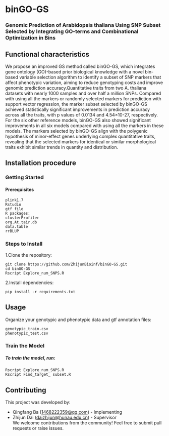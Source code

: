 # binGO-GS

### Genomic Prediction of Arabidopsis thaliana Using SNP Subset Selected by Integrating GO-terms and Combinational Optimization in Bins
 
## Functional characteristics
We propose an improved GS method called binGO-GS, which integrates gene ontology (GO)-based prior biological knowledge with a novel bin-based variable selection algorithm to identify a subset of SNP markers that affect phenotypic variation, aiming to reduce genotyping costs and improve genomic prediction accuracy.Quantitative traits from two A. thaliana datasets with nearly 1000 samples and over half a million SNPs. Compared with using all the markers or randomly selected markers for prediction with support vector regression, the marker subset selected by binGO-GS achieved statistically significant improvements in prediction accuracy across all the traits, with p values of 0.0134 and 4.54×10-27, respectively.  For the six other reference models, binGO-GS also showed significant improvements in all six models compared with using all the markers in these models.  The markers selected by binGO-GS align with the polygenic hypothesis of minor-effect genes underlying complex quantitative traits, revealing that the selected markers for identical or similar morphological traits exhibit similar trends in quantity and distribution. 

## Installation procedure
### Getting Started
#### Prerequisites
```http
plink1.7
Rstudio
gtf file
R packages:
clusterProfiler
org.At.tair.db
data.table
rrBLUP
```
### Steps to Install
1.Clone the repository:
```http
git clone https://github.com/ZhijunBioinf/binGO-GS.git
cd binGO-GS
Rscript Explore_num_SNPS.R
```
2.Install dependencies:
```http
pip install -r requirements.txt
```


## Usage
Organize your genotypic and phenotypic data and gtf annotation files:
```http
genotypic_train.csv
phenotypic_test.csv
```
### Train the Model
##### To train the model, run:
```http
Rscript Explore_num_SNPS.R
Rscript Find_target_ subset.R
```
## Contributing

This project was developed by:


- Qingfang Ba (1468222359@qq.com) - Implementing
- Zhijun Dai (daizhijun@hunau.edu.cn) - Supervisor  
We welcome contributions from the community! Feel free to submit pull requests or raise issues.


